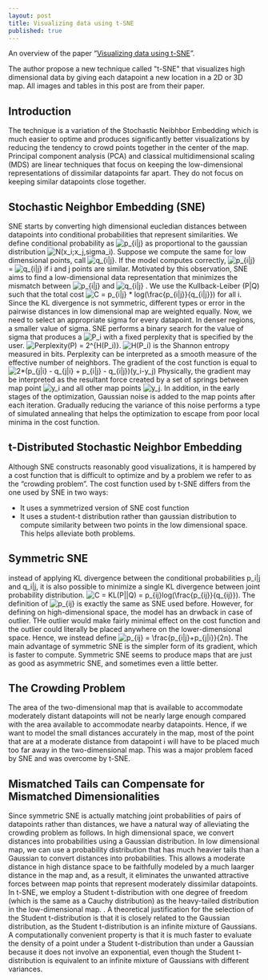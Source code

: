 ```yaml
---
layout: post
title: Visualizing data using t-SNE
published: true
---
```


An overview of the paper “[Visualizing data using t-SNE](https://www.jmlr.org/papers/volume9/vandermaaten08a/vandermaaten08a.pdf)”.
<!--break-->
The author propose a new technique called "t-SNE" that visualizes high dimensional data by giving each datapoint a new location in a 2D or 3D map. All images and tables in this post are from their paper.

## Introduction

The technique is a variation of the Stochastic Neibhbor Embedding which is much easier to optime and produces significantly better visualizations by reducing the tendency to crowd points together in the center of the map. Principal component analysis (PCA) and classical multidimensional scaling (MDS) are linear techniques that focus on keeping the low-dimensional representations of dissimilar datapoints far apart. They do not focus on keeping similar datapoints close together.

## Stochastic Neighbor Embedding (SNE)

SNE starts by converting high dimensional eucledian distances between datapoints into conditional probabilities that represent similarities. We define conditional probability as <img src="https://latex.codecogs.com/svg.latex?p_{i|j}" title="p_{i|j}" /> as proportional to the gaussian distribution <img src="https://latex.codecogs.com/svg.latex?N(x_i;x_j,sigma_i)" title="N(x_i;x_j,sigma_i)" />. Suppose we compute the same for low dimensional points, call <img src="https://latex.codecogs.com/svg.latex?q_{i|j}" title="q_{i|j}" />. If the model computes correctly, <img src="https://latex.codecogs.com/svg.latex?p_{i|j}" title="p_{i|j}" /> = <img src="https://latex.codecogs.com/svg.latex?q_{i|j}" title="q_{i|j}" /> if i and j points are similar. Motivated by this observation, SNE aims to find a low-dimensional data representation that minimizes the mismatch between <img src="https://latex.codecogs.com/svg.latex?p_{i|j}" title="p_{i|j}" /> and <img src="https://latex.codecogs.com/svg.latex?q_{i|j}" title="q_{i|j}" /> . We use the Kullback-Leiber (P|Q) such that the total cost <img src="https://latex.codecogs.com/svg.latex?C&space;=&space;p_{i|j}&space;*&space;log(\frac{p_{i|j}}{q_{i|j}})" title="C = p_{i|j} * log(\frac{p_{i|j}}{q_{i|j}})" />
for all i. Since the KL divergence is not symmetric, different types or error in the pairwise distances in low dimensional map are weighted equally. Now, we need to select an appropriate sigma for every datapoint. In denser regions, a smaller value of sigma. SNE performs a binary search for the value of sigma that produces a <img src="https://latex.codecogs.com/svg.latex?P_i" title="P_i" /> with a fixed perplexity that is specified by the user. <img src="https://latex.codecogs.com/svg.latex?Perplexity(P)&space;=&space;2^{H(P_i)}" title="Perplexity(P) = 2^{H(P_i)}" />. <img src="https://latex.codecogs.com/svg.latex?H(P_i)" title="H(P_i)" /> is the Shannon entropy measured in bits. Perplexity can be interpreted as a smooth measure of the effective number of neighbors. The gradient of the cost function is equal to
<img src="https://latex.codecogs.com/svg.latex?2*(p_{j|i}&space;-&space;q_{j|i}&space;&plus;&space;p_{i|j}&space;-&space;q_{i|j})(y_i-y_j)" title="2*(p_{j|i} - q_{j|i} + p_{i|j} - q_{i|j})(y_i-y_j)" />
Physically, the gradient may be interpreted as the resultant force created by a set of springs between map point <img src="https://latex.codecogs.com/svg.latex?y_i" title="y_i" /> and all other map points <img src="https://latex.codecogs.com/svg.latex?y_j" title="y_j" />. In addition, in the early stages of the optimization, Gaussian noise is added to the map points after each iteration. Gradually reducing the variance of this noise performs a type of simulated annealing that helps the optimization to escape from poor local minima in the cost function.

## t-Distributed Stochastic Neighbor Embedding

Although SNE constructs reasonably good visualizations, it is hampered by a cost function that is difficult to optimize and by a problem we refer to as the “crowding problem”. The cost function used by t-SNE differs from the one used by SNE in two ways:
* It uses a symmetrized version of SNE cost function
* It uses a student-t distribution rather than gaussian distribution to compute similarity between two points in the low dimensional space. This helps alleviate both problems.

## Symmetric SNE

instead of applying KL divergence between the conditional probabilities p_i|j and q_i|j, it is also possible to minimize a single KL divergence between joint probability distribution. <img src="https://latex.codecogs.com/svg.latex?C&space;=&space;KL(P||Q)&space;=&space;p_{ij}log(\frac{p_{ij}}{q_{ij}})" title="C = KL(P||Q) = p_{ij}log(\frac{p_{ij}}{q_{ij}})" />. The definition of <img src="https://latex.codecogs.com/svg.latex?p_{ij}" title="p_{ij}" /> is exactly the same as SNE used before. However, for defining on high-dimensional space, the model has an drwback in case of outlier. THe outlier would make fairly minimal effect on the cost function and the outlier could literally be placed anywhere on the lower-dimensional space. Hence, we instead define <img src="https://latex.codecogs.com/svg.latex?p_{ij}&space;=&space;\frac{p_{i|j}&plus;p_{j|i}}{2n}" title="p_{ij} = \frac{p_{i|j}+p_{j|i}}{2n}" />. The main advantage of symmetric SNE is the simpler form of its gradient, which is faster to compute. Symmetric SNE seems to produce maps that are just as good as asymmetric SNE, and sometimes even a little better.

## The Crowding Problem

The area of the two-dimensional map that is available to accommodate moderately distant datapoints will not be nearly large enough compared with the area available to accommodate nearby datapoints. Hence, if we want to model the small distances accurately in the map, most of the point that are at a moderate distance from datapoint i will have to be placed much too far away in the two-dimensional map. This was a major problem faced by SNE and was overcome by t-SNE.

## Mismatched Tails can Compensate for Mismatched Dimensionalities

Since symmetric SNE is actually matching joint probabilities of pairs of datapoints rather than distances, we have a natural way of alleviating the crowding problem as follows. In high dimensional space, we convert distances into probabilities using a Gaussian distribution. In low dimensional map, we can use a probability distribution that has much heavier tails than a Gaussian to convert distances into probabilities. This allows a moderate distance in high distance space to be faithfully modeled by a much laarger distance in the map and, as a result, it eliminates the unwanted attractive forces between map points that represent moderately dissimilar datapoints. In t-SNE, we employ a Student t-distribution with one degree of freedom (which is the same as a Cauchy distribution) as the heavy-tailed distribution in the low-dimensional map. . A theoretical justification for the selection of the Student t-distribution is that it is closely related to the Gaussian distribution, as the Student t-distribution is an infinite mixture of Gaussians. A computationally convenient property is that it is much faster to evaluate the density of a point under a Student t-distribution than under a Gaussian because it does not involve an exponential, even though the Student t-distribution is equivalent to an infinite mixture of Gaussians with different variances.
